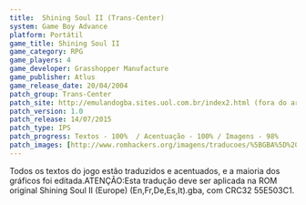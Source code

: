 ```yaml
---
title:  Shining Soul II (Trans-Center)
system: Game Boy Advance
platform: Portátil
game_title: Shining Soul II
game_category: RPG
game_players: 4
game_developer: Grasshopper Manufacture
game_publisher: Atlus
game_release_date: 20/04/2004
patch_group: Trans-Center
patch_site: http://emulandogba.sites.uol.com.br/index2.html (fora do ar)
patch_version: 1.0
patch_release: 14/07/2015
patch_type: IPS
patch_progress: Textos - 100%  / Acentuação - 100% / Imagens - 98%
patch_images: [http://www.romhackers.org/imagens/traducoes/%5BGBA%5D%20Shining%20Soul%20II%20-%20Trans-Center%20-%201.png,http://www.romhackers.org/imagens/traducoes/%5BGBA%5D%20Shining%20Soul%20II%20-%20Trans-Center%20-%202.png,http://www.romhackers.org/imagens/traducoes/%5BGBA%5D%20Shining%20Soul%20II%20-%20Trans-Center%20-%203.png]
---
```

Todos os textos do jogo estão traduzidos e acentuados, e a maioria dos gráficos foi editada.ATENÇÃO:Esta tradução deve ser aplicada na ROM original Shining Soul II (Europe) (En,Fr,De,Es,It).gba, com CRC32 55E503C1.